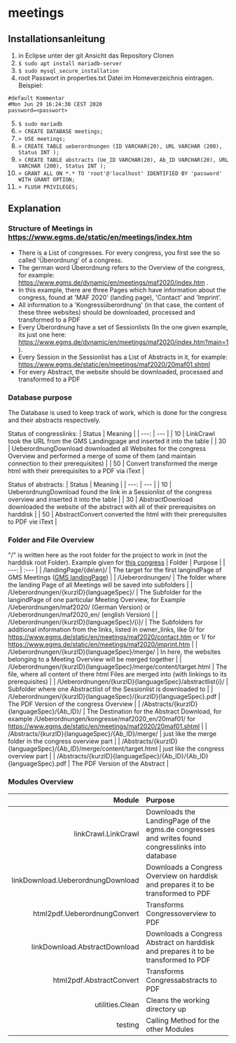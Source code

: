 # meetings

## Installationsanleitung

1. in Eclipse unter der git Ansicht das Repository Clonen
2. `$ sudo apt install mariadb-server`
3. `$ sudo mysql_secure_installation`
4. root Passwort in properties.txt Datei im Homeverzeichnis eintragen.
Beispiel:
```
#default Kommentar
#Mon Jun 29 16:24:30 CEST 2020
password=<passwort>
```
5. `$ sudo mariadb`
6. `> CREATE DATABASE meetings;`
7. `> USE meetings;`
8. `> CREATE TABLE ueberordnungen (ID VARCHAR(20), URL VARCHAR (200), Status INT );`
9. `> CREATE TABLE abstracts (Ue_ID VARCHAR(20), Ab_ID VARCHAR(20), URL VARCHAR (200), Status INT );`
10. `> GRANT ALL ON *.* TO 'root'@'localhost' IDENTIFIED BY 'password' WITH GRANT OPTION;`
11. `> FLUSH PRIVILEGES;`

## Explanation

### Structure of Meetings in https://www.egms.de/static/en/meetings/index.htm

* There is a List of congresses. For every congress, you first see the so called 'Überordnung' of a congress.
* The german word Überordnung refers to the Overview of the congress, for example: https://www.egms.de/dynamic/en/meetings/maf2020/index.htm .
* In this example, there are three Pages which have information about the congress, found at 'MAF 2020' (landing page), 'Contact' and 'Imprint'.
* All information to a 'Kongressüberordnung' (in that case, the content of these three websites) should be downloaded, processed and transformed to a PDF
* Every Überordnung have a set of Sessionlists (In the one given example, its just one here: https://www.egms.de/dynamic/en/meetings/maf2020/index.htm?main=1 ).
* Every Session in the Sessionlist has a List of Abstracts in it, for example: https://www.egms.de/static/en/meetings/maf2020/20maf01.shtml
* For every Abstract, the website should be downloaded, processed and transformed to a PDF

### Database purpose

The Database is used to keep track of work, which is done for the congress and their abstracts respectively.

Status of congresslinks:
| Status | Meaning |
| ---: | --- |
| 10 | LinkCrawl took the URL from the GMS Landingpage and inserted it into the table |
| 30 | UeberordnungDownload downloaded all Websites for the congress Overview and performed a merge of some of them (and maintain connection to their prerequisites) |
| 50 | Convert transformed the merge html with their prerequisites to a PDF via iText |

Status of abstracts:
| Status | Meaning |
| ---: | --- |
| 10 | UeberordnungDownload found the link in a Sessionlist of the congress overview and inserted it into the table |
| 30 | AbstractDownload downloaded the website of the abstract with all of their prerequisites on harddisk  |
| 50 | AbstractConvert converted the html with their prerequisites to PDF vie iText |

### Folder and File Overview

"/" is written here as the root folder for the project to work in (not the harddisk root Folder). Example given for [this congress](https://www.egms.de/dynamic/en/meetings/maf2020/index.htm)
| Folder | Purpose |
| ---: | :--- |
| /landingPage/{de\en}/ | The target for the first langindPage of GMS Meetings ([GMS landingPage](https://www.egms.de/static/en/meetings/index.htm)) |
| /Ueberordnungen/ | The folder where the landing Page of all Meetings will be saved into subfolders |
| /Ueberordnungen/{kurzID}{languageSpec}/ | The Subfolder for the langindPage of one particular Meeting Overview, for Example /Ueberordnungen/maf2020/ (German Version) or /Ueberordnungen/maf2020_en/ (english Version) |
| /Ueberordnungen/{kurzID}{languageSpec}/{i}/ | The Subfolders for additional information from the links, listed in owner_links, like 0/ for https://www.egms.de/static/en/meetings/maf2020/contact.htm or 1/ for https://www.egms.de/static/en/meetings/maf2020/imprint.htm |
| /Ueberordnungen/{kurzID}{languageSpec}/merge/ | In here, the websites belonging to a Meeting Overview will be merged together |
| /Ueberordnungen/{kurzID}{languageSpec}/merge/content/target.html | The file, where all content of there html Files are merged into (with linkings to its prerequisites) |
| /Ueberordnungen/{kurzID}{languageSpec}/abstractlist{i}/ | Subfolder where one Abstractlist of the Sessionlist is downloaded to |
| /Ueberordnungen/{kurzID}{languageSpec}/{kurzID}{languageSpec}.pdf | The PDF Version of the congress Overview |
| /Abstracts/{kurzID}{languageSpec}/{Ab_ID}/ | The Destination for the Abstract Download, for example /Ueberordnungen/kongresse/maf2020_en/20maf01/ for https://www.egms.de/static/en/meetings/maf2020/20maf01.shtml |
| /Abstracts/{kurzID}{languageSpec}/{Ab_ID}/merge/ | just like the merge folder in the congress overview part |
| /Abstracts/{kurzID}{languageSpec}/{Ab_ID}/merge/content/target.html | just like the congress overview part |
| /Abstracts/{kurzID}{languageSpec}/{Ab_ID}/{Ab_ID}{languageSpec}.pdf | The PDF Version of the Abstract |

### Modules Overview

| Module | Purpose |
| ---: | :--- |
| linkCrawl.LinkCrawl | Downloads the LandingPage of the egms.de congresses and writes found congresslinks into database |
| linkDownload.UeberordnungDownload | Downloads a Congress Overview on harddisk and prepares it to be transformed to PDF |
| html2pdf.UeberordnungConvert | Transforms Congressoverview to PDF |
| linkDownload.AbstractDownload | Downloads a Congress Abstract on harddisk and prepares it to be transformed to PDF |
| html2pdf.AbstractConvert | Transforms Congressabstracts to PDF |
| utilities.Clean | Cleans the working directory up |
| testing | Calling Method for the other Modules |
